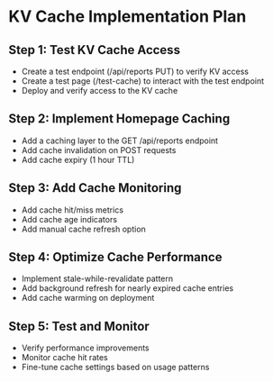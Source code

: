 # KV Cache Implementation Plan

## Step 1: Test KV Cache Access
- Create a test endpoint (/api/reports PUT) to verify KV access
- Create a test page (/test-cache) to interact with the test endpoint
- Deploy and verify access to the KV cache

## Step 2: Implement Homepage Caching
- Add a caching layer to the GET /api/reports endpoint
- Add cache invalidation on POST requests
- Add cache expiry (1 hour TTL)

## Step 3: Add Cache Monitoring
- Add cache hit/miss metrics
- Add cache age indicators
- Add manual cache refresh option

## Step 4: Optimize Cache Performance
- Implement stale-while-revalidate pattern
- Add background refresh for nearly expired cache entries
- Add cache warming on deployment

## Step 5: Test and Monitor
- Verify performance improvements
- Monitor cache hit rates
- Fine-tune cache settings based on usage patterns
